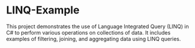 # LINQ-Example
This project demonstrates the use of Language Integrated Query (LINQ) in C# to perform various operations on collections of data. It includes examples of filtering, joining, and aggregating data using LINQ queries.
